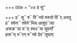 +++
title = "०४ प्र सु"

+++
प्र᳓ सु᳓ ष᳓ वि᳓भ्यो मरुतो वि᳓र् अस्तु  
प्र᳓ श्येनः᳓ श्येने᳓भिय आशुप᳓त्वा  
अचक्र᳓या य᳓त् स्वध᳓या सुपर्णो᳓  
हव्य᳓म् भ᳓रन् म᳓नवे देव᳓जुष्टम्